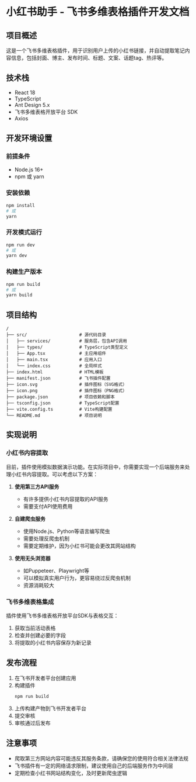 # 小红书助手 - 飞书多维表格插件开发文档

## 项目概述

这是一个飞书多维表格插件，用于识别用户上传的小红书链接，并自动提取笔记内容信息，包括封面、博主、发布时间、标题、文案、话题tag、热评等。

## 技术栈

- React 18
- TypeScript
- Ant Design 5.x
- 飞书多维表格开放平台 SDK
- Axios

## 开发环境设置

### 前提条件

- Node.js 16+
- npm 或 yarn

### 安装依赖

```bash
npm install
# 或
yarn
```

### 开发模式运行

```bash
npm run dev
# 或
yarn dev
```

### 构建生产版本

```bash
npm run build
# 或
yarn build
```

## 项目结构

```
/
├── src/                    # 源代码目录
│   ├── services/           # 服务层，包含API调用
│   ├── types/              # TypeScript类型定义
│   ├── App.tsx             # 主应用组件
│   ├── main.tsx            # 应用入口
│   └── index.css           # 全局样式
├── index.html              # HTML模板
├── manifest.json           # 飞书插件配置
├── icon.svg                # 插件图标（SVG格式）
├── icon.png                # 插件图标（PNG格式）
├── package.json            # 项目依赖和脚本
├── tsconfig.json           # TypeScript配置
├── vite.config.ts          # Vite构建配置
└── README.md               # 项目说明
```

## 实现说明

### 小红书内容提取

目前，插件使用模拟数据演示功能。在实际项目中，你需要实现一个后端服务来处理小红书内容提取。可以考虑以下方案：

1. **使用第三方API服务**
   - 有许多提供小红书内容提取的API服务
   - 需要支付API使用费用

2. **自建爬虫服务**
   - 使用Node.js、Python等语言编写爬虫
   - 需要处理反爬虫机制
   - 需要定期维护，因为小红书可能会更改其网站结构

3. **使用无头浏览器**
   - 如Puppeteer、Playwright等
   - 可以模拟真实用户行为，更容易绕过反爬虫机制
   - 资源消耗较大

### 飞书多维表格集成

插件使用飞书多维表格开放平台SDK与表格交互：

1. 获取当前活动表格
2. 检查并创建必要的字段
3. 将提取的小红书内容保存为新记录

## 发布流程

1. 在飞书开发者平台创建应用
2. 构建插件
   ```bash
   npm run build
   ```
3. 上传构建产物到飞书开发者平台
4. 提交审核
5. 审核通过后发布

## 注意事项

- 爬取第三方网站内容可能违反其服务条款，请确保您的使用符合相关法律法规
- 飞书插件有一定的网络请求限制，建议使用自己的后端服务作为中间层
- 定期检查小红书网站结构变化，及时更新爬虫逻辑